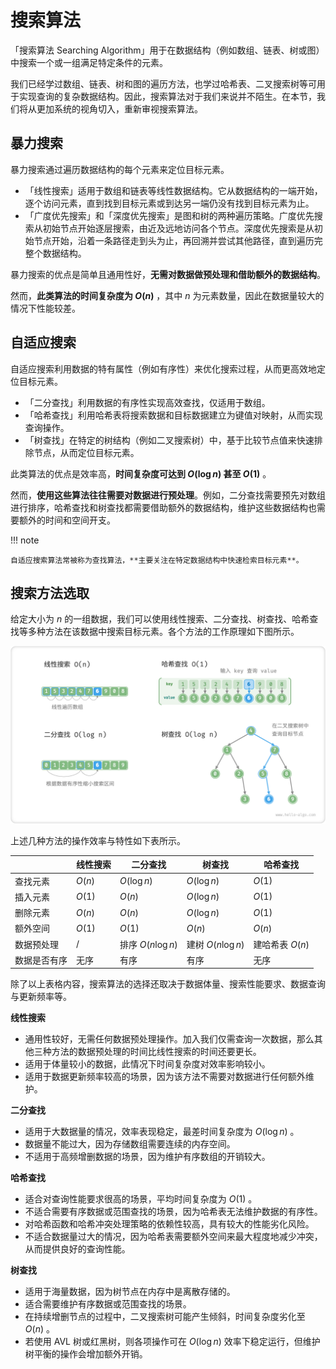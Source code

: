 # 搜索算法

「搜索算法 Searching Algorithm」用于在数据结构（例如数组、链表、树或图）中搜索一个或一组满足特定条件的元素。

我们已经学过数组、链表、树和图的遍历方法，也学过哈希表、二叉搜索树等可用于实现查询的复杂数据结构。因此，搜索算法对于我们来说并不陌生。在本节，我们将从更加系统的视角切入，重新审视搜索算法。

## 暴力搜索

暴力搜索通过遍历数据结构的每个元素来定位目标元素。

- 「线性搜索」适用于数组和链表等线性数据结构。它从数据结构的一端开始，逐个访问元素，直到找到目标元素或到达另一端仍没有找到目标元素为止。
- 「广度优先搜索」和「深度优先搜索」是图和树的两种遍历策略。广度优先搜索从初始节点开始逐层搜索，由近及远地访问各个节点。深度优先搜索是从初始节点开始，沿着一条路径走到头为止，再回溯并尝试其他路径，直到遍历完整个数据结构。

暴力搜索的优点是简单且通用性好，**无需对数据做预处理和借助额外的数据结构**。

然而，**此类算法的时间复杂度为 $O(n)$** ，其中 $n$ 为元素数量，因此在数据量较大的情况下性能较差。

## 自适应搜索

自适应搜索利用数据的特有属性（例如有序性）来优化搜索过程，从而更高效地定位目标元素。

- 「二分查找」利用数据的有序性实现高效查找，仅适用于数组。
- 「哈希查找」利用哈希表将搜索数据和目标数据建立为键值对映射，从而实现查询操作。
- 「树查找」在特定的树结构（例如二叉搜索树）中，基于比较节点值来快速排除节点，从而定位目标元素。

此类算法的优点是效率高，**时间复杂度可达到 $O(\log n)$ 甚至 $O(1)$** 。

然而，**使用这些算法往往需要对数据进行预处理**。例如，二分查找需要预先对数组进行排序，哈希查找和树查找都需要借助额外的数据结构，维护这些数据结构也需要额外的时间和空间开支。

!!! note

    自适应搜索算法常被称为查找算法，**主要关注在特定数据结构中快速检索目标元素**。

## 搜索方法选取

给定大小为 $n$ 的一组数据，我们可以使用线性搜索、二分查找、树查找、哈希查找等多种方法在该数据中搜索目标元素。各个方法的工作原理如下图所示。

![多种搜索策略](searching_algorithm_revisited.assets/searching_algorithms.png)

上述几种方法的操作效率与特性如下表所示。

<div class="center-table" markdown>

|              | 线性搜索 | 二分查找           | 树查找             | 哈希查找        |
| ------------ | -------- | ------------------ | ------------------ | --------------- |
| 查找元素     | $O(n)$   | $O(\log n)$        | $O(\log n)$        | $O(1)$          |
| 插入元素     | $O(1)$   | $O(n)$             | $O(\log n)$        | $O(1)$          |
| 删除元素     | $O(n)$   | $O(n)$             | $O(\log n)$        | $O(1)$          |
| 额外空间     | $O(1)$   | $O(1)$             | $O(n)$             | $O(n)$          |
| 数据预处理   | /        | 排序 $O(n \log n)$ | 建树 $O(n \log n)$ | 建哈希表 $O(n)$ |
| 数据是否有序 | 无序     | 有序               | 有序               | 无序            |

</div>

除了以上表格内容，搜索算法的选择还取决于数据体量、搜索性能要求、数据查询与更新频率等。

**线性搜索**

- 通用性较好，无需任何数据预处理操作。加入我们仅需查询一次数据，那么其他三种方法的数据预处理的时间比线性搜索的时间还要更长。
- 适用于体量较小的数据，此情况下时间复杂度对效率影响较小。
- 适用于数据更新频率较高的场景，因为该方法不需要对数据进行任何额外维护。

**二分查找**

- 适用于大数据量的情况，效率表现稳定，最差时间复杂度为 $O(\log n)$ 。
- 数据量不能过大，因为存储数组需要连续的内存空间。
- 不适用于高频增删数据的场景，因为维护有序数组的开销较大。

**哈希查找**

- 适合对查询性能要求很高的场景，平均时间复杂度为 $O(1)$ 。
- 不适合需要有序数据或范围查找的场景，因为哈希表无法维护数据的有序性。
- 对哈希函数和哈希冲突处理策略的依赖性较高，具有较大的性能劣化风险。
- 不适合数据量过大的情况，因为哈希表需要额外空间来最大程度地减少冲突，从而提供良好的查询性能。

**树查找**

- 适用于海量数据，因为树节点在内存中是离散存储的。
- 适合需要维护有序数据或范围查找的场景。
- 在持续增删节点的过程中，二叉搜索树可能产生倾斜，时间复杂度劣化至 $O(n)$ 。
- 若使用 AVL 树或红黑树，则各项操作可在 $O(\log n)$ 效率下稳定运行，但维护树平衡的操作会增加额外开销。
